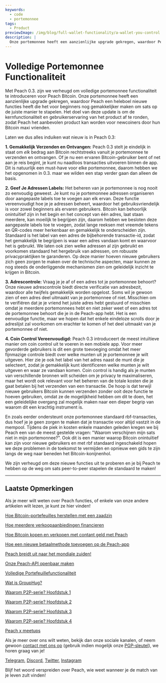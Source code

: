 ```yaml
---
keywords:
  - code
  - portemonnee
tags:
  - Product
previewImage: /img/blog/full-wallet-functionality/a-wallet-you-control.png
description: |
  Onze portemonnee heeft een aanzienlijke upgrade gekregen, waardoor Peach een heleboel nieuwe functies heeft die het voor beginners nog gemakkelijker maken om sats op de juiste manier te stapelen.
---
```


# Volledige Portemonnee Functionaliteit

Met Peach 0.3. zijn we verheugd om volledige portemonnee functionaliteit te introduceren voor Peach Bitcoin.
Onze portemonnee heeft een aanzienlijke upgrade gekregen, waardoor Peach een heleboel nieuwe functies heeft die het voor beginners nog gemakkelijker maken om sats op de juiste manier te stapelen.
Het doel van deze update is om de kernfunctionaliteit en gebruikerservaring van het product af te ronden, zodat Peach het aanbevolen product kan worden voor newcoiners door hun Bitcoin maxi vrienden.

Laten we dus alles induiken wat nieuw is in Peach 0.3:

**1. Gemakkelijk Verzenden en Ontvangen:** Peach 0.3 stelt je eindelijk in staat om _elk_ bedrag aan Bitcoin rechtstreeks vanuit je portemonnee te verzenden en ontvangen. Of je nu een ervaren Bitcoin-gebruiker bent of net aan je reis begint, je kunt nu naadloos transacties uitvoeren binnen de app. Dit is natuurlijk een must-have voor elke portemonnee, daarom hebben we het opgenomen in 0.3. maar we wilden een stap verder gaan dan alleen de basis.

**2. Geef Je Adressen Labels:** Het beheren van je portemonnee is nog nooit zo eenvoudig geweest. Je kunt nu je portemonnee adressen organiseren door aangepaste labels toe te voegen aan elk ervan. Deze functie vereenvoudigt hoe je je adressen beheert, waardoor het gebruiksvriendelijk is voor zowel beginners als ervaren gebruikers.
Bitcoin kan behoorlijk onintuïtief zijn in het begin en het concept van één adres, laat staan meerdere, kan moeilijk te begrijpen zijn, daarom hebben we besloten deze aangepaste labels toe te voegen, zodat lange reeksen met vreemde tekens en QR-codes meer herkenbaar en gemakkelijk te onderscheiden zijn. Standaard is het label van een adres de bijbehorende transactie-id, zodat het gemakkelijk te begrijpen is waar een adres vandaan komt en waarvoor het is gebruikt.
We laten ook zien welke adressen al zijn gebruikt en voorkomen standaard het hergebruik van adressen, om robuuste privacypraktijken te garanderen.
Op deze manier hoeven nieuwe gebruikers zich geen zorgen te maken over de technische aspecten, maar kunnen ze nog steeds de onderliggende mechanismen zien om geleidelijk inzicht te krijgen in Bitcoin.

**3. Adrescontrole:** Vraag je je af of een adres tot je portemonnee behoort? Onze nieuwe adrescontrole biedt directe verificatie van adresbezit, waardoor alle twijfels gemakkelijk worden opgelost.
Soms wil je gewoon zien of een adres deel uitmaakt van je portemonnee of niet. Misschien om te verifiëren dat je je vriend het juiste adres hebt gestuurd of misschien omdat je meerdere portemonnees hebt en niet zeker weet of een adres tot de portemonnee behoort die je in de Peach-app hebt. Het is een eenvoudige functie, maar we hopen dat het enkele eindeloze scrolls door je adreslijst zal voorkomen om erachter te komen of het deel uitmaakt van je portemonnee of niet.

**4. Coin Control Vereenvoudigd:** Peach 0.3 introduceert de meest intuïtieve manier om coin control uit te voeren in een mobiele app. Voor meer gevorderde gebruikers is dit een grote toevoeging omdat het meer fijnmazige controle biedt over welke munten uit je portemonnee je wilt uitgeven. Hier zie je ook het label van het adres naast de munt die je selecteert, zodat je gemakkelijk kunt identificeren welke munten je wilt uitgeven en waar ze vandaan komen.
Coin control is handig als je munten van verschillende bronnen wilt scheiden om je privacy te maximaliseren, maar het wordt ook relevant voor het beheren van de totale kosten die je gaat betalen bij het verzenden van een transactie. De hoop is dat terwijl nieuwe gebruikers Bitcoin kunnen verzenden zonder ooit deze functie te hoeven gebruiken, omdat ze de mogelijkheid hebben om dit te doen, het een geleidelijke overgang zal mogelijk maken naar een dieper begrip van waarom dit een krachtig instrument is.

En zoals eerder ondersteunt onze portemonnee standaard rbf-transacties, dus hoef je je geen zorgen te maken dat je transactie voor altijd vastzit in de mempool. Tijdens de piek in kosten enkele maanden geleden kregen we bij Peach een van de meest gestelde vragen: "Waarom verschijnen mijn sats niet in mijn portemonnee?". Ook dit is een manier waarop Bitcoin onintuïtief kan zijn voor nieuwe gebruikers en met rbf standaard ingeschakeld hopen we deze problemen in de toekomst te vermijden en opnieuw een gids te zijn langs de weg naar beneden het Bitcoin-konijnenhol.

We zijn verheugd om deze nieuwe functies uit te proberen en je bij Peach te hebben op de weg om sats peer-to-peer stapelen de standaard te maken!

---

## Laatste Opmerkingen

Als je meer wilt weten over Peach functies, of enkele van onze andere artikelen wilt lezen, je kunt ze hier vinden!

[Hoe Bitcoin-portefeuilles herstellen met een zaadzin](https://peachbitcoin.com/nl/blog/how-to-restore-peach-wallet/)

[Hoe meerdere verkoopaanbiedingen financieren](https://peachbitcoin.com/nl/blog/funding-multiple-sell-offers/)

[Hoe Bitcoin kopen en verkopen met contant geld met Peach](https://peachbitcoin.com/nl/blog/how-to-buy-and-sell-bitcoin-with-cash-using-peach/)

[Hoe een nieuwe betaalmethode toevoegen op de Peach-app](https://peachbitcoin.com/nl/blog/how-to-add-a-payment-method/)

[Peach breidt uit naar het mondiale zuiden!](https://peachbitcoin.com/nl/blog/peach-expands-to-the-global-south/)

[Onze Peach-API openbaar maken](https://peachbitcoin.com/nl/blog/making-our-peach-api-public/)

[Volledige Portefeuillefunctionaliteit](https://peachbitcoin.com/nl/blog/full-wallet-functionality/)

[Wat is GroupHug?](https://peachbitcoin.com/nl/blog/group-hug/)

[Waarom P2P-serie? Hoofdstuk 1](https://peachbitcoin.com/nl/blog/why-p2p-chapter-1/)

[Waarom P2P-serie? Hoofdstuk 2](https://peachbitcoin.com/nl/blog/why-p2p-chapter-2/)

[Waarom P2P-serie? Hoofdstuk 3](https://peachbitcoin.com/nl/blog/why-p2p-chapter-3-circular-economies/)

[Waarom P2P-serie? Hoofdstuk 4](https://peachbitcoin.com/nl/blog/why-p2p-chapter-4-chains-of-trust/)

[Peach x meetups](https://peachbitcoin.com/nl/blog/peach-for-meetups/)

Als je meer over ons wilt weten, bekijk dan onze sociale kanalen, of neem gewoon [contact met ons op](mailto:hello@peachbitcoin.com) (gebruik indien mogelijk onze [PGP-sleutel](https://keys.openpgp.org/vks/v1/by-fingerprint/48339A19645E2E53488E0E5479E1B270FACD1BD2)), we horen graag van je!

[Telegram](https://t.me/peachtopeach), [Discord](https://discord.gg/ypeHz3SW54), [Twitter](https://twitter.com/peachbitcoin), [Instagram](https://instagram.com/peachbitcoin)

Blijf het woord verspreiden over Peach, wie weet wanneer je de match van je leven zult vinden!
